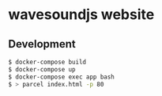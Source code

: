 # wavesoundjs website

## Development

```sh
$ docker-compose build
$ docker-compose up
$ docker-compose exec app bash
$ > parcel index.html -p 80
```
